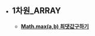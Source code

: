 
- ## 1차원_ARRAY
  - [**Math.max(a,b) 최댓값구하기**](https://github.com/SinJeongEun/Algorithm_study/blob/master/Algorithm_study/src/Array/Array1.java)

